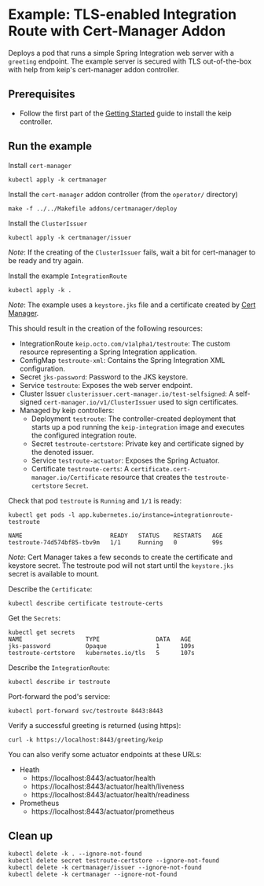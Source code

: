 # Example: TLS-enabled Integration Route with Cert-Manager Addon

Deploys a pod that runs a simple Spring Integration web server with a `greeting` endpoint. The example server is secured
with TLS out-of-the-box with help from keip's cert-manager addon controller.

## Prerequisites

- Follow the first part of the [Getting Started](..%2F..%2F..%2FREADME.md#getting-started) guide to install the keip
  controller.

## Run the example

Install `cert-manager`

```shell
kubectl apply -k certmanager
```

Install the `cert-manager` addon controller (from the `operator/` directory)

```shell
make -f ../../Makefile addons/certmanager/deploy
```

Install the `ClusterIssuer`

```shell
kubectl apply -k certmanager/issuer
```

*_Note_*: If the creating of the `ClusterIssuer` fails, wait a bit for cert-manager to be ready and try again.

Install the example `IntegrationRoute`

```shell
kubectl apply -k .
```

*_Note_*: The example uses a `keystore.jks` file and a certificate created by [Cert Manager](https://cert-manager.io/).

This should result in the creation of the following resources:

- IntegrationRoute `keip.octo.com/v1alpha1/testroute`: The custom resource representing a Spring Integration
  application.
- ConfigMap `testroute-xml`: Contains the Spring Integration XML configuration.
- Secret `jks-password`: Password to the JKS keystore.
- Service `testroute`: Exposes the web server endpoint.
- Cluster Issuer `clusterissuer.cert-manager.io/test-selfsigned`: A self-signed `cert-manager.io/v1/ClusterIssuer` used
  to sign certificates.
- Managed by keip controllers:
    - Deployment `testroute`: The controller-created deployment that starts up a pod running
      the `keip-integration` image and executes the configured integration route.
    - Secret `testroute-certstore`: Private key and certificate signed by the denoted issuer.
    - Service `testroute-actuator`: Exposes the Spring Actuator.
    - Certificate `testroute-certs`: A `certificate.cert-manager.io/Certificate`
      resource that creates the `testroute-certstore` `Secret`.

Check that pod `testroute` is `Running` and `1/1` is ready:

```shell
kubectl get pods -l app.kubernetes.io/instance=integrationroute-testroute

NAME                         READY   STATUS    RESTARTS   AGE
testroute-74d574bf85-tbv9m   1/1     Running   0          99s
```

*_Note_*: Cert Manager takes a few seconds to create the certificate and keystore secret. The testroute pod will not
start until the `keystore.jks` secret is available to mount.

Describe the `Certificate`:

```shell
kubectl describe certificate testroute-certs
```

Get the `Secrets`:

```shell
kubectl get secrets
NAME                  TYPE                DATA   AGE
jks-password          Opaque              1      109s
testroute-certstore   kubernetes.io/tls   5      107s
```

Describe the `IntegrationRoute`:

```shell
kubectl describe ir testroute
```

Port-forward the pod's service:

```shell
kubectl port-forward svc/testroute 8443:8443
```

Verify a successful greeting is returned (using https):

```shell
curl -k https://localhost:8443/greeting/keip
```

You can also verify some actuator endpoints at these URLs:

- Heath
    - https://localhost:8443/actuator/health
    - https://localhost:8443/actuator/health/liveness
    - https://localhost:8443/actuator/health/readiness
- Prometheus
    - https://localhost:8443/actuator/prometheus

## Clean up

```shell
kubectl delete -k . --ignore-not-found
kubectl delete secret testroute-certstore --ignore-not-found
kubectl delete -k certmanager/issuer --ignore-not-found
kubectl delete -k certmanager --ignore-not-found
```